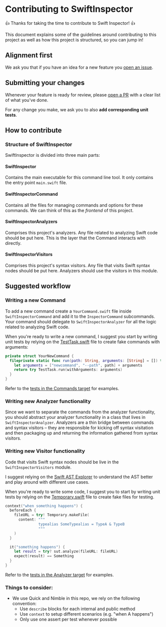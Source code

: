 # Contributing to SwiftInspector

:+1: Thanks for taking the time to contribute to Swift Inspector! :+1:

This document explains some of the guidelines around contributing to this project as well as how this project is structured, so you can jump in!

## Alignment first

We ask you that if you have an idea for a new feature you [open an issue](../../issues/new).

## Submitting your changes

Whenever your feature is ready for review, please [open a PR](../../pull/new/master) with a clear list of what you've done.

For any change you make, we ask you to also **add corresponding unit tests**.

## How to contribute

### Structure of SwiftInspector

SwiftInspector is divided into three main parts:

#### SwiftInspector

Contains the main executable for this command line tool. It only contains the entry point `main.swift` file.

#### SwiftInspectorCommand

Contains all the files for managing commands and options for these commands. We can think of this as the *frontend* of this project.

#### SwiftInspectorAnalyzers

Comprises this project's analyzers. Any file related to analyzing Swift code should be put here. This is the layer that the Command interacts with directly.

#### SwiftInspectorVisitors

Comprises this project's syntax visitors. Any file that visits Swift syntax nodes should be put here. Analyzers should use the visitors in this module.

## Suggested workflow

### Writing a new Command

To add a new command create a `YourCommand.swift` file inside `SwiftInspectorCommand`  and add it to the `InspectorCommand` subcommands. Your command should delegate to `SwiftInspectorAnalyzer` for all the logic related to analyzing Swift code.

When you're ready to write a new command, I suggest you start by writing unit tests by relying on the [TestTask.swift](https://github.com/fdiaz/SwiftInspector/blob/407f34bb93df750d95cedaa10f656f0586d0769e/Sources/SwiftInspectorCommands/Tests/TestTask.swift) file to create fake commands with arguments:

```swift
private struct YourNewCommand {
  fileprivate static func run(path: String, arguments: [String] = []) throws -> TaskStatus {
    let arguments = ["newcommand", "--path", path] + arguments
    return try TestTask.run(withArguments: arguments)
  }
}
```

Refer to the [tests in the Commands target](https://github.com/fdiaz/SwiftInspector/tree/407f34bb93df750d95cedaa10f656f0586d0769e/Sources/SwiftInspectorCommands/Tests) for examples.

### Writing new Analyzer functionality

Since we want to separate the commands from the analyzer functionality, you should abstract your analyzer functionality in a class that lives in `SwiftInspectorAnalyzer`. Analyzers are a thin bridge between commands and syntax visitors – they are responsible for kicking off syntax visitation and then packaging up and returning the information gathered from syntax visitors.

### Writing new Visitor functionality

Code that visits Swift syntax nodes should be live in the `SwiftInspectorVisitors` module.

I suggest relying on the [Swift AST Explorer](https://swift-ast-explorer.com/) to understand the AST better and play around with different use cases.

When you're ready to write some code, I suggest you to start by writing unit tests by relying on the [Temporary.swift](https://github.com/fdiaz/SwiftInspector/blob/407f34bb93df750d95cedaa10f656f0586d0769e/Sources/SwiftInspectorAnalyzers/Temporary.swift) file to create fake files for testing. 

```swift
context("when something happens") {
  beforeEach {
    fileURL = try! Temporary.makeFile(
      content: """
               typealias SomeTypealias = TypeA & TypeB
               """
    )
  }

  it("something happens") {
    let result = try? sut.analyze(fileURL: fileURL)
    expect(result) == Something
  }
}
```

Refer to the [tests in the Analyzer target](https://github.com/fdiaz/SwiftInspector/tree/407f34bb93df750d95cedaa10f656f0586d0769e/Sources/SwiftInspectorAnalyzers/Tests) for examples.

### Things to consider:
- We use Quick and Nimble in this repo, we rely on the following convention:
  - Use `describe` blocks for each internal and public method
  - Use `context` to setup different scenarios (e.g. "when A happens")
  - Only use one assert per test whenever possible
